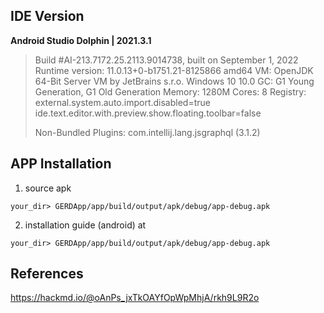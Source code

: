 ## IDE Version

**Android Studio Dolphin | 2021.3.1**
> Build #AI-213.7172.25.2113.9014738, built on September 1, 2022
> Runtime version: 11.0.13+0-b1751.21-8125866 amd64
> VM: OpenJDK 64-Bit Server VM by JetBrains s.r.o.
> Windows 10 10.0
> GC: G1 Young Generation, G1 Old Generation
> Memory: 1280M
> Cores: 8
> Registry:
>     external.system.auto.import.disabled=true
>     ide.text.editor.with.preview.show.floating.toolbar=false
>
> Non-Bundled Plugins:
>     com.intellij.lang.jsgraphql (3.1.2)

## APP Installation

1. source apk
```
your_dir> GERDApp/app/build/output/apk/debug/app-debug.apk
```
2. installation guide (android) at 
```
your_dir> GERDApp/app/build/output/apk/debug/app-debug.apk
```

## References

https://hackmd.io/@oAnPs_jxTkOAYfOpWpMhjA/rkh9L9R2o